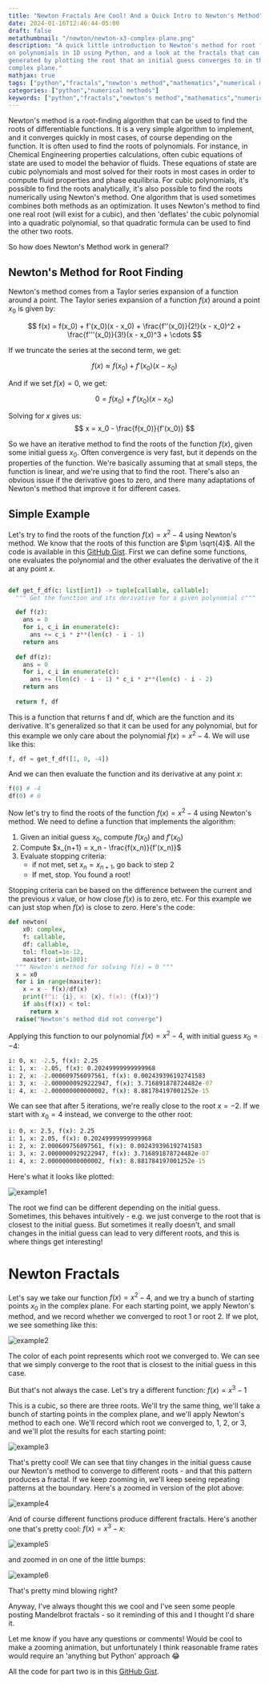 ```yaml
---
title: "Newton Fractals Are Cool! And a Quick Intro to Newton's Method"
date: 2024-01-16T12:46:44-05:00
draft: false
metathumbnail: "/newton/newton-x3-complex-plane.png"
description: "A quick little introduction to Newton's method for root finding
on polynomials in 1D using Python, and a look at the fractals that can be
generated by plotting the root that an initial guess converges to in the
complex plane."
mathjax: true
tags: ["python","fractals","newton's method","mathematics","numerical methods"]
categories: ["python","numerical methods"]
keywords: ["python","fractals","newton's method","mathematics","numerical methods"]
---
```


Newton's method is a root-finding algorithm that can be used to find the roots
of differentiable functions. It is a very simple algorithm to implement, and
it converges quickly in most cases, of course depending on the function. It is
often used to find the roots of polynomials. For instance, in Chemical
Engineering properties calculations, often cubic equations of state are used
to model the behavior of fluids. These equations of state are cubic polynomials
and most solved for their roots in most cases in order to compute fluid
properties and phase equilibria. For cubic polynomials, it's possible to find
the roots analytically, it's also possible to find the roots numerically using
Newton's method. One algorithm that is used sometimes combines both methods as
an optimization. It uses Newton's method to find one real root (will exist
for a cubic), and then 'deflates' the cubic polynomial into a quadratic 
polynomial, so that quadratic formula can be used to find the other two roots.

So how does Newton's Method work in general?

## Newton's Method for Root Finding
Newton's method comes from a Taylor series expansion of a function around a
point. The Taylor series expansion of a function $f(x)$ around a point $x_0$
is given by:

$$
f(x) = f(x_0) + f'(x_0)(x - x_0) + \frac{f''(x_0)}{2!}(x - x_0)^2 + \frac{f'''(x_0)}{3!}(x - x_0)^3 + \cdots
$$

If we truncate the series at the second term, we get:

$$
f(x) \approx f(x_0) + f'(x_0)(x - x_0)
$$

And if we set $f(x) = 0$, we get:

$$
0 = f(x_0) + f'(x_0)(x - x_0)
$$

Solving for $x$ gives us:
$$
x = x_0 - \frac{f(x_0)}{f'(x_0)}
$$

So we have an iterative method to find the roots of the function $f(x)$, given
some initial guess $x_0$. Often convergence is very fast, but it depends on
the properties of the function. We're basically assuming that at small steps,
the function is linear, and we're using that to find the root. There's also an
obvious issue if the derivative goes to zero, and there many adaptations of
Newton's method that improve it for different cases.

## Simple Example

Let's try to find the roots of the function $f(x) = x^2 - 4$ using Newton's
method. We know that the roots of this function are $\pm \sqrt{4}$. All the code
is available in this [GitHub Gist](https://gist.github.com/heathhenley/f58f1c889e42e3ac40385c42ff2b5b57). First we can define some functions, one
evaluates the polynomial and the other evaluates the derivative of the it at
any point $x$.

```python

def get_f_df(c: list[int]) -> tuple[callable, callable]:
  """ Get the function and its derivative for a given polynomial c"""

  def f(z):
    ans = 0
    for i, c_i in enumerate(c):
      ans += c_i * z**(len(c) - i - 1)
    return ans
  
  def df(z):
    ans = 0
    for i, c_i in enumerate(c):
      ans += (len(c) - i - 1) * c_i * z**(len(c) - i - 2)
    return ans
  
  return f, df

```

This is a function that returns f and df, which are the function and its
derivative. It's generalized so that it can be used for any polynomial, but
for this example we only care about the polynomial $f(x) = x^2 - 4$. We will use
like this:

```python
f, df = get_f_df([1, 0, -4])
```

And we can then evaluate the function and its derivative at any point $x$:

```python
f(0) # -4
df(0) # 0
```

Now let's try to find the roots of the function $f(x) = x^2 - 4$ using Newton's
method. We need to define a function that implements the algorithm:

1. Given an initial guess $x_0$, compute $f(x_0)$ and $f'(x_0)$
1. Compute $x_{n+1} = x_n - \frac{f(x_n)}{f'(x_n)}$
1. Evaluate stopping criteria:
    - if not met, set $x_n = x_{n+1}$, go back to step 2
    - If met, stop. You found a root!

Stopping criteria can be based on the difference between the current and
the previous $x$ value, or how close $f(x)$ is to zero, etc. For this example
we can just stop when $f(x)$ is close to zero. Here's the code:

```python
def newton(
    x0: complex,
    f: callable,
    df: callable,
    tol: float=1e-12,
    maxiter: int=100):
  """ Newton's method for solving f(x) = 0 """
  x = x0
  for i in range(maxiter):
    x = x - f(x)/df(x)
    print(f"i: {i}, x: {x}, f(x): {f(x)}")
    if abs(f(x)) < tol:
      return x
  raise("Newton's method did not converge")
```

Applying this function to our polynomial $f(x) = x^2 - 4$, with initial guess
$x_0 = -4$:

```cmd
i: 0, x: -2.5, f(x): 2.25
i: 1, x: -2.05, f(x): 0.20249999999999968
i: 2, x: -2.000609756097561, f(x): 0.002439396192741583
i: 3, x: -2.0000000929222947, f(x): 3.716891878724482e-07
i: 4, x: -2.000000000000002, f(x): 8.881784197001252e-15
```

We can see that after 5 iterations, we're really close to the root $x = -2$. If
we start with $x_0 = 4$ instead, we converge to the other root:

```cmd
i: 0, x: 2.5, f(x): 2.25
i: 1, x: 2.05, f(x): 0.20249999999999968
i: 2, x: 2.000609756097561, f(x): 0.002439396192741583
i: 3, x: 2.0000000929222947, f(x): 3.716891878724482e-07
i: 4, x: 2.000000000000002, f(x): 8.881784197001252e-15
```

Here's what it looks like plotted:

![example1](/newton/newton-x2-simple.png)

The root we find can be different depending on the initial guess. Sometimes,
this behaves intuitively - e.g. we just converge to the root that is closest
to the initial guess. But sometimes it really doesn't, and small changes in
the initial guess can lead to very different roots, and this is where things
get interesting!

# Newton Fractals

Let's say we take our function $f(x) = x^2 - 4$, and we try a bunch of starting
points $x_0$ in the complex plane. For each starting point, we apply Newton's
method, and we record whether we converged to root 1 or root 2. If we plot,
we see something like this:

![example2](/newton/newton-x2-complex-plane.png)

The color of each point represents which root we converged to. We can see that
we simply converge to the root that is closest to the initial guess in this
case.

But that's not always the case. Let's try a different function: $f(x) = x^3 - 1$

This is a cubic, so there are three roots. We'll try the same thing, we'll
take a bunch of starting points in the complex plane, and we'll apply Newton's
method to each one. We'll record which root we converged to, 1, 2, or 3, and
we'll plot the results for each starting point:

![example3](/newton/newton-x3-complex-plane.png)

That's pretty cool! We can see that tiny changes in the initial guess cause
our Newton's method to converge to different roots - and that this pattern
produces a fractal. If we keep zooming in, we'll keep seeing repeating patterns
at the boundary. Here's a zoomed in version of the plot above:

![example4](/newton/newton-x3-complex-plane-zoomed.png)

And of course different functions produce different fractals. Here's another
one that's pretty cool: $f(x) = x^3 - x$:

![example5](/newton/newton-x3-complex-plane-f2.png)

and zoomed in on one of the little bumps:

![example6](/newton/newton-x3-complex-plane-f2-zoomed.png)

That's pretty mind blowing right?

Anyway, I've always thought this we cool and I've seen some people posting
Mandelbrot fractals - so it reminding of this and I thought I'd share it.

Let me know if you have any questions or comments! Would be cool to make a
zooming animation, but unfortunately I think reasonable frame rates would
require an 'anything but Python' approach 😂

All the code for part two is in this [GitHub Gist](https://gist.github.com/heathhenley/886efece0acf36fa9f2aaf54e7b19b58). 
